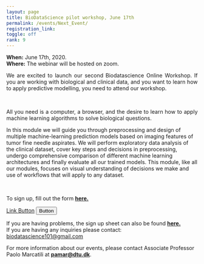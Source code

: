 ```yaml
---
layout: page
title: BioDataScience pilot workshop, June 17th
permalink: /events/Next_Event/
registration_link: 
toggle: off
rank: 9
---
```


<b>When:</b> June 17th, 2020.
<br>
<b>Where:</b> The webinar will be hosted on zoom. 
<br>
<p style="text-align:justify">We are excited to launch our second Biodatascience Online Workshop. If you are working with biological and clinical data, and you want to learn how to apply predictive modelling, you need to attend our workshop. </p>
 <br>
 <p style="text-align:justify">All you need is a computer, a browser, and the desire to learn how to apply machine learning algorithms to solve biological questions.</p>


In this module we will guide you through preprocessing and design of multiple machine-learning prediction models based on imaging features of tumor fine needle aspirates. We will perform exploratory data analysis of the clinical dataset, cover key steps and decisions in preprocessing, undergo comprehensive comparison of different machine learning architectures and finally evaluate all our trained models. This module, like all our modules, focuses on visual understanding of decisions we make and use of workflows that will apply to any dataset.

<br>


To sign up, fill out the form <b> <a href="https://biodatascience101.github.io/events/signup/">here. </a></b>


<a href="https://biodatascience101.github.io/events/signup/" class="btn btn-info" role="button">Link Button</a>
<button type="button" class="btn btn-info">Button</button>

If you are having problems, the sign up sheet can also be found <b> <a href="https://forms.gle/zNsQGDRHEZT32AP56">here. </a></b>
<br>
If you are having any inquiries please contact: biodatascience101@gmail.com


<!--<b> Registration link:  <a href="https://www.conferencemanager.dk/biodatascience-workshop">Click here </a></b>-->
<!--

The preliminary schedule is as:


<blockquote>
    <p>
        <iframe src="https://docs.google.com/document/d/e/2PACX-1vQDI28jeOKnA6X3X_NN7bSK2blmOGPRIsF8flEnQmRF397Q2eDZnPZVx6hLCvBB4U_B7fqLiLvO4mkB/pub?embedded=true" height="900" width="600"></iframe>
        <br>
        <b> Download the schedule as PDF: 
            <a                                   href="https://github.com/biodatascience101/BioDataScience101.github.io/raw/master/images/BioDataScience101-pilotworkshop.pdf">Click here.</a></b> 
    </p>
</blockquote>

-->
For more information about our events, please contact Associate Professor Paolo Marcatili at **pamar@dtu.dk**.



